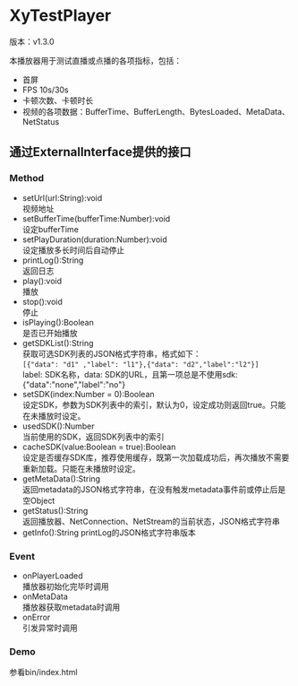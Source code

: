 # XyTestPlayer

版本：v1.3.0

本播放器用于测试直播或点播的各项指标，包括：
- 首屏
- FPS 10s/30s
- 卡顿次数、卡顿时长
- 视频的各项数据：BufferTime、BufferLength、BytesLoaded、MetaData、NetStatus

## 通过ExternalInterface提供的接口

### Method
- setUrl(url:String):void  
    视频地址
- setBufferTime(bufferTime:Number):void  
	设定bufferTime
- setPlayDuration(duration:Number):void  
	设定播放多长时间后自动停止
- printLog():String  
	返回日志
- play():void  
	播放
- stop():void  
	停止
- isPlaying():Boolean  
	是否已开始播放
- getSDKList():String  
	获取可选SDK列表的JSON格式字符串，格式如下：  
	```[{"data": "d1" ,"label": "l1"},{"data": "d2","label":"l2"}]```  
	label: SDK名称，data: SDK的URL，且第一项总是不使用sdk:{"data":"none","label":"no"}
- setSDK(index:Number = 0):Boolean  
	设定SDK，参数为SDK列表中的索引，默认为0，设定成功则返回true。只能在未播放时设定。
- usedSDK():Number  
	当前使用的SDK，返回SDK列表中的索引
- cacheSDK(value:Boolean = true):Boolean  
	设定是否缓存SDK库，推荐使用缓存，既第一次加载成功后，再次播放不需要重新加载。只能在未播放时设定。
- getMetaData():String  
	返回metadata的JSON格式字符串，在没有触发metadata事件前或停止后是空Object
- getStatus():String  
	返回播放器、NetConnection、NetStream的当前状态，JSON格式字符串
- getInfo():String
	printLog的JSON格式字符串版本

### Event
- onPlayerLoaded  
	播放器初始化完毕时调用
- onMetaData  
	播放器获取metadata时调用
- onError  
	引发异常时调用

### Demo
参看bin/index.html

